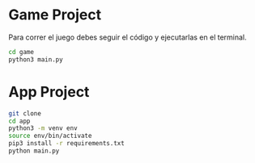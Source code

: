 # Game Project

Para correr el juego debes seguir el código y ejecutarlas en el terminal.

```sh
cd game 
python3 main.py
```




# App Project

```sh
git clone
cd app
python3 -m venv env
source env/bin/activate
pip3 install -r requirements.txt
python main.py
```